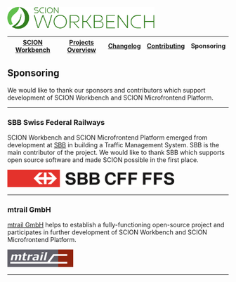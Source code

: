 <a href="/README.md"><img src="/resources/branding/scion-workbench-banner.svg" height="50" alt="SCION Workbench"></a>

| [SCION Workbench][menu-home] | [Projects Overview][menu-projects-overview] | [Changelog][menu-changelog] | [Contributing][menu-contributing] | Sponsoring |  
| --- | --- | --- | --- | --- |

## Sponsoring

We would like to thank our sponsors and contributors which support development of SCION Workbench and SCION Microfrontend Platform.

***
### SBB Swiss Federal Railways
SCION Workbench and SCION Microfrontend Platform emerged from development at [SBB][link-sponsor-sbb] in building a Traffic Management System. SBB is the main contributor of the project. We would like to thank SBB which supports open source software and made SCION possible in the first place.

[![SBB Swiss Federal Railways](/docs/logo/sbb.png)][link-sponsor-sbb]

***
### mtrail GmbH
[mtrail GmbH][link-sponsor-mtrail] helps to establish a fully-functioning open-source project and participates in further development of SCION Workbench and SCION Microfrontend Platform.

[![mtrail GmbH](/docs/logo/mtrail.png)][link-sponsor-mtrail]

***

[menu-home]: /README.md
[menu-projects-overview]: /docs/site/projects-overview.md
[menu-changelog]: /docs/site/changelog.md
[menu-contributing]: /CONTRIBUTING.md
[menu-sponsoring]: /docs/site/sponsoring.md

[link-sponsor-mtrail]: http://www.mtrail.ch
[link-sponsor-sbb]: http://www.sbb.ch
